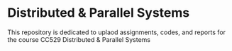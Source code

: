 # Distributed & Parallel Systems
This repository is dedicated to uplaod assignments, codes, and reports for the course CC529	Distributed & Parallel Systems
